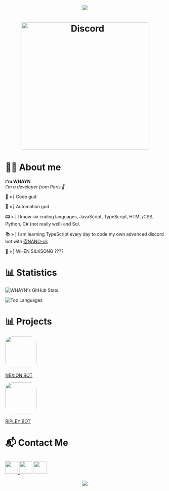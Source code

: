 <p align="center">
<img src="https://komarev.com/ghpvc/?username=whayn&color=000000">
</p>


<h1 align="center"> <img src="https://discord.c99.nl/widget/theme-2/813053611189600307.png" width="400" heigth="85" alt="Discord" /> </h1>


# 👋🏻 About me 
**I'm WHAYN**		
*I'm a developer from Paris 🥖*

💭 »┊ Code gud

🥱 »┊ Automation gud

📟 »┊ I know six coding languages, JavaScript, TypeScript, HTML/CSS, Python, C# (not really well) and Sql.

📚 »┊ I am learning TypeScript every day to code my own advanced discord bot with [@NANO-ck](https://github.com/NANO-ck)

🤨 »┊ WHEN SILKSONG ????

# 📊 Statistics 

![WHAYN's GitHub Stats](https://github-readme-stats.vercel.app/api?username=whayn&count_private=true&show_icons=true&theme=dark)

![Top Languages](https://github-readme-stats.vercel.app/api/top-langs/?username=whayn&theme=dark)

# 📊 Projects

<a href="https://nexion.xyz/">
  <img src="https://cdn.discordapp.com/avatars/819318402232746035/3b1e8f425e915163c40edb97e31ddc54.png?size=4096" width="100" style="border-radius: 20px;">
</a>

<a href="https://nexion.xyz/">NEXION BOT</a>

<a href="https://ripley.link/">
  <img src="https://cdn.discordapp.com/attachments/895004675248635904/1018555861641220116/ripley-logo-min-black.png" width="100" style="border-radius: 20px;">
</a>

<a href="https://ripley.link/">RIPLEY BOT</a>

# 📬 Contact Me
<a href="https://www.whayn.ml/"><img src="https://icons-for-free.com/iconfiles/png/512/webpage+website+icon-1320087271286406322.png" width="40"> </a><a href="https://www.youtube.com/channel/UC6ppcSkydRYS54L63jlHazg/"><img src="https://icons-for-free.com/iconfiles/png/512/round+icon+video+youtube+icon-1320190508546598347.png" width="40"></a> <a href="https://discord.gg/aDq3T9wqHb"><img src="https://cdn0.iconfinder.com/data/icons/free-social-media-set/24/discord-512.png" width="40"></a>
-----

<p align="center"> 
  <!-- <a href="https://discord.gg/aDq3T9wqHb"><img src="https://canary.discordapp.com/api/guilds/817811272431173693/embed.png" alt="Discord server"> -->
  <a href="https://github.com/whayn" alt="Latest Commit">
     <img src="https://img.shields.io/github/watchers/whayn/whayn?logo=CBS&style=flat&color=green" /></a>
  </a>
</p>
